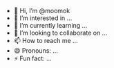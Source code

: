 - 👋 Hi, I’m @moomok
- 👀 I’m interested in ...
- 🌱 I’m currently learning ...
- 💞️ I’m looking to collaborate on ...
- 📫 How to reach me ...
- 😄 Pronouns: ...
- ⚡ Fun fact: ...

<!---
moomok/moomok is a ✨ special ✨ repository because its `README.md` (this file) appears on your GitHub profile.
You can click the Preview link to take a look at your changes.
--->
